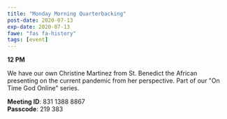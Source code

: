 ```yaml
---
title: "Monday Morning Quarterbacking"
post-date: 2020-07-13
exp-date: 2020-07-13
fawe: "fas fa-history"
tags: [event]
---
```

**12 PM**

We have our own Christine Martinez from St. Benedict the African presenting on the current pandemic from her perspective. Part of our "On Time God Online" series.

<p class="text-danger"><b>Meeting ID</b>: 831 1388 8867
<br>
<b>Passcode</b>: 219 383
</p>